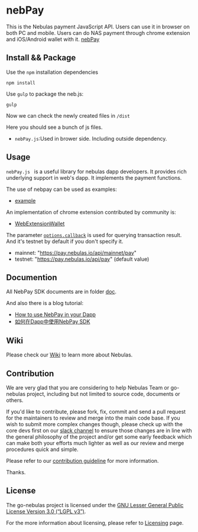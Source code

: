 # nebPay


This is the Nebulas payment JavaScript API. Users can use it in browser on both PC and mobile. Users can do NAS payment through chrome extension and iOS/Android wallet with it. [nebPay](https://github.com/nebulasio/nebPay)


## Install && Package

Use the `npm` installation dependencies

```
npm install
```

Use `gulp` to package the neb.js:

```
gulp
```

Now we can check the newly created files in `/dist`

Here you should see a bunch of js files. 

 * `nebPay.js`:Used in brower side. Including outside dependency.


## Usage
`nebPay.js ` is a useful library for nebulas dapp developers. It provides rich underlying support in web's dapp. It implements the payment functions.

The use of nebpay can be used as examples:

* [example](examples/example.html) 

An implementation of chrome extension contributed by community is:
* [WebExtensionWallet](https://github.com/ChengOrangeJu/WebExtensionWallet)

The parameter [`options.callback`](/doc/NebPay_Introduction.md#options) is used for querying transaction result. And it's testnet by default if you don't specify it. 
* mainnet: "https://pay.nebulas.io/api/mainnet/pay"
* testnet: "https://pay.nebulas.io/api/pay" (default value)

## Documention

All NebPay SDK documents are in folder [doc](/doc).

And also there is a blog tutorial:
* [How to use NebPay in your Dapp](https://medium.com/nebulasio/how-to-use-nebpay-in-your-dapp-8e785e560fbb)
* [如何在Dapp中使用NebPay SDK](https://blog.csdn.net/ycyzyp/article/details/80261142)

## Wiki

Please check our [Wiki](https://github.com/nebulasio/wiki) to learn more about Nebulas.

## Contribution

We are very glad that you are considering to help Nebulas Team or go-nebulas project, including but not limited to source code, documents or others.

If you'd like to contribute, please fork, fix, commit and send a pull request for the maintainers to review and merge into the main code base. If you wish to submit more complex changes though, please check up with the core devs first on our [slack channel](http://nebulasio.herokuapp.com) to ensure those changes are in line with the general philosophy of the project and/or get some early feedback which can make both your efforts much lighter as well as our review and merge procedures quick and simple.

Please refer to our [contribution guideline](https://github.com/nebulasio/wiki/blob/master/contribute.md) for more information.

Thanks.

## License

The go-nebulas project is licensed under the [GNU Lesser General Public License Version 3.0 (“LGPL v3”)](https://www.gnu.org/licenses/lgpl-3.0.en.html).

For the more information about licensing, please refer to [Licensing](https://github.com/nebulasio/wiki/blob/master/licensing.md) page.

